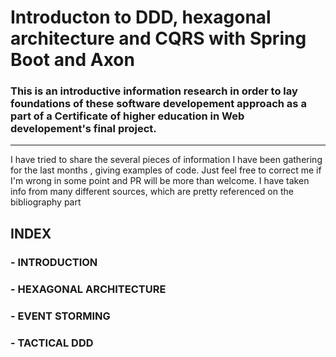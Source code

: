 # Introducton to DDD, hexagonal architecture and CQRS with Spring Boot and Axon

### This is an introductive information research in order to lay foundations of these software developement approach as a part of a Certificate of higher education in Web developement's final project.
-----
I have tried to share the several pieces of information I have been gathering for the last months , giving examples of code.
Just feel free to correct me if I'm wrong in some point and PR will be more than welcome.
I have taken info from many different sources, which are pretty referenced on the bibliography part


INDEX
-----

### - INTRODUCTION
### - HEXAGONAL ARCHITECTURE
### - EVENT STORMING
### - TACTICAL DDD
